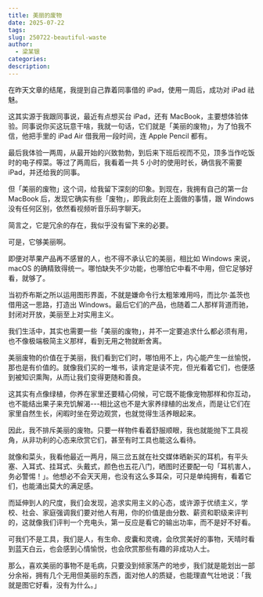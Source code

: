 ```yaml
---
title: 美丽的废物
date: 2025-07-22
tags: 
slug: 250722-beautiful-waste
author:
  - 梁某银
categories: 
description:
---
```


在昨天文章的结尾，我提到自己靠着同事借的 iPad，使用一周后，成功对 iPad 祛魅。

这其实源于我跟同事说，最近有点想买台 iPad，还有 MacBook，主要想体验体验。同事说你买这玩意干啥，我就一句话，它们就是「美丽的废物」，为了怕我不信，他把手里的 iPad Air 借我用一段时间，连 Apple Pencil 都有。

最后我体验一两周，从最开始的兴致勃勃，到后来下班后视而不见，顶多当作吃饭时的电子榨菜。等过了两周后，我看着一共 5 小时的使用时长，确信我不需要 iPad，并还给我的同事。

但「美丽的废物」这个词，给我留下深刻的印象。到现在，我拥有自己的第一台 MacBook 后，发现它确实有些「废物」，即我此刻在上面做的事情，跟 Windows 没有任何区别，依然看视频听音乐码字聊天。

简言之，它是冗余的存在，我似乎没有留下来的必要。

可是，它够美丽啊。

即便对苹果产品再不感冒的人，也不得不承认它的美丽，相比如 Windows 来说，macOS 的确精致得统一。哪怕缺失不少功能，也哪怕它中看不中用，但它足够好看，就够了。

当初乔布斯之所以运用图形界面，不就是嫌命令行太粗笨难用吗，而比尔·盖茨也借用这一思路，打造出 Windows。最后它们的产品，也随着二人那样背道而驰，封闭对开放，美丽至上对实用主义。

我们生活中，其实也需要一些「美丽的废物」，并不一定要追求什么都必须有用，也不像极端极简主义那样，看到无用之物就断舍离。

美丽废物的价值在于美丽，我们看到它们时，哪怕用不上，内心能产生一丝愉悦，那也是有价值的。就像我们买的一堆书，读肯定是读不完，但光看着它们，也便感到被知识熏陶，从而让我们变得更随和善良。

这其实有点像绿植，你养在家里还要精心伺候，可它既不能像宠物那样和你互动，也不能结出果子来充饥解渴---相比这也不是大家养绿植的出发点，而是让它们在家里自然生长，闲暇时坐在旁边观赏，也就觉得生活养眼起来。

因此，我不排斥美丽的废物。只要一样物件看着舒服顺眼，我也就能抛下工具视角，从非功利的心态来欣赏它们，甚至有时工具也能这么看待。

就像和菜头，我看他最近一两月，隔三岔五就在社交媒体晒新买的耳机，有平头塞、入耳式、挂耳式、头戴式，颜色也五花八门，晒图时还要配一句「耳机害人，务必警惕！」。他想必不会天天用，也没有这么多耳朵，可只是单纯拥有，看着它们，也能涌出莫大的满足感。

而延伸到人的尺度，我们会发现，追求实用主义的心态，或许源于优绩主义，学校、社会、家庭强调我们要对他人有用，你的价值是由分数、薪资和职级来评判的，这就像我们评判一个充电头，第一反应是看它的输出功率，而不是好不好看。

可我们不是工具，我们是人，有生命、皮囊和灵魂，会欣赏美好的事物，天晴时看到蓝天白云，也会感到心情愉悦，也会欣赏那些有趣的非成功人士。

那么，喜欢美丽的事物不是毛病，只要没到倾家荡产的地步，我们就是能划出一部分余裕，拥有几个无用但美丽的东西，面对他人的质疑，也能理直气壮地说：「我就是图它好看，没有为什么。」